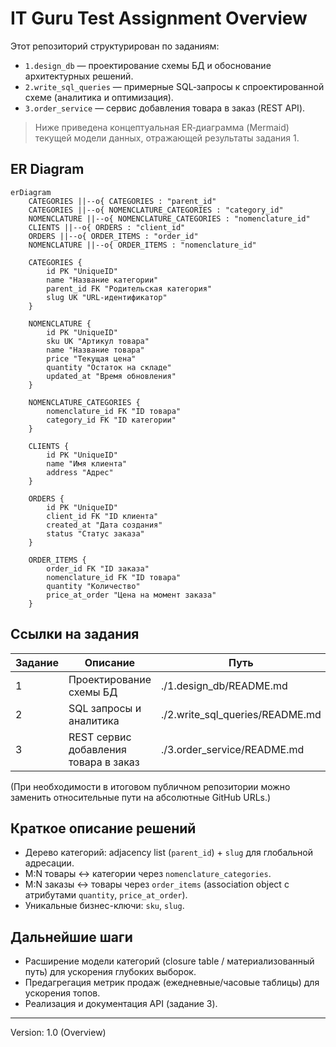 # IT Guru Test Assignment Overview

Этот репозиторий структурирован по заданиям:
- `1.design_db` — проектирование схемы БД и обоснование архитектурных решений.
- `2.write_sql_queries` — примерные SQL‑запросы к спроектированной схеме (аналитика и оптимизация).
- `3.order_service` — сервис добавления товара в заказ (REST API).

> Ниже приведена концептуальная ER‑диаграмма (Mermaid) текущей модели данных, отражающей результаты задания 1.

## ER Diagram
```mermaid
erDiagram
    CATEGORIES ||--o{ CATEGORIES : "parent_id"
    CATEGORIES ||--o{ NOMENCLATURE_CATEGORIES : "category_id"
    NOMENCLATURE ||--o{ NOMENCLATURE_CATEGORIES : "nomenclature_id"
    CLIENTS ||--o{ ORDERS : "client_id"
    ORDERS ||--o{ ORDER_ITEMS : "order_id"
    NOMENCLATURE ||--o{ ORDER_ITEMS : "nomenclature_id"

    CATEGORIES {
        id PK "UniqueID"
        name "Название категории"
        parent_id FK "Родительская категория"
        slug UK "URL-идентификатор"
    }

    NOMENCLATURE {
        id PK "UniqueID"
        sku UK "Артикул товара"
        name "Название товара"
        price "Текущая цена"
        quantity "Остаток на складе"
        updated_at "Время обновления"
    }

    NOMENCLATURE_CATEGORIES {
        nomenclature_id FK "ID товара"
        category_id FK "ID категории"
    }

    CLIENTS {
        id PK "UniqueID"
        name "Имя клиента"
        address "Адрес"
    }

    ORDERS {
        id PK "UniqueID"
        client_id FK "ID клиента"
        created_at "Дата создания"
        status "Статус заказа"
    }

    ORDER_ITEMS {
        order_id FK "ID заказа"
        nomenclature_id FK "ID товара"
        quantity "Количество"
        price_at_order "Цена на момент заказа"
    }
```

## Ссылки на задания
| Задание | Описание | Путь |
|--------|----------|------|
| 1 | Проектирование схемы БД | ./1.design_db/README.md |
| 2 | SQL запросы и аналитика | ./2.write_sql_queries/README.md |
| 3 | REST сервис добавления товара в заказ | ./3.order_service/README.md |

(При необходимости в итоговом публичном репозитории можно заменить относительные пути на абсолютные GitHub URLs.)

## Краткое описание решений
- Дерево категорий: adjacency list (`parent_id`) + `slug` для глобальной адресации.
- M:N товары ↔ категории через `nomenclature_categories`.
- M:N заказы ↔ товары через `order_items` (association object с атрибутами `quantity`, `price_at_order`).
- Уникальные бизнес-ключи: `sku`, `slug`.

## Дальнейшие шаги
- Расширение модели категорий (closure table / материализованный путь) для ускорения глубоких выборок.
- Предагрегация метрик продаж (ежедневные/часовые таблицы) для ускорения топов.
- Реализация и документация API (задание 3).

---
Version: 1.0 (Overview)
